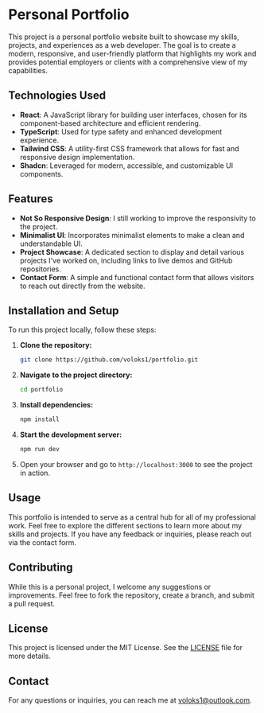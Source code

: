 # Personal Portfolio

This project is a personal portfolio website built to showcase my skills, projects, and experiences as a web developer. The goal is to create a modern, responsive, and user-friendly platform that highlights my work and provides potential employers or clients with a comprehensive view of my capabilities.

## Technologies Used

- **React**: A JavaScript library for building user interfaces, chosen for its component-based architecture and efficient rendering.
- **TypeScript**: Used for type safety and enhanced development experience.
- **Tailwind CSS**: A utility-first CSS framework that allows for fast and responsive design implementation.
- **Shadcn**: Leveraged for modern, accessible, and customizable UI components.

## Features

- **Not So Responsive Design**: I still working to improve the responsivity to the project.
- **Minimalist UI**: Incorporates minimalist elements to make a clean and understandable UI.
- **Project Showcase**: A dedicated section to display and detail various projects I've worked on, including links to live demos and GitHub repositories.
- **Contact Form**: A simple and functional contact form that allows visitors to reach out directly from the website.

## Installation and Setup

To run this project locally, follow these steps:

1. **Clone the repository:**
    ```bash
    git clone https://github.com/voloks1/portfolio.git
    ```

2. **Navigate to the project directory:**
    ```bash
    cd portfolio
    ```

3. **Install dependencies:**
    ```bash
    npm install
    ```

4. **Start the development server:**
    ```bash
    npm run dev
    ```

5. Open your browser and go to `http://localhost:3000` to see the project in action.

## Usage

This portfolio is intended to serve as a central hub for all of my professional work. Feel free to explore the different sections to learn more about my skills and projects. If you have any feedback or inquiries, please reach out via the contact form.

## Contributing

While this is a personal project, I welcome any suggestions or improvements. Feel free to fork the repository, create a branch, and submit a pull request.

## License

This project is licensed under the MIT License. See the [LICENSE](https://www.mit.edu/~amini/LICENSE.md) file for more details.

## Contact

For any questions or inquiries, you can reach me at [voloks1@outlook.com](mailto:voloks1@outlook.com).
